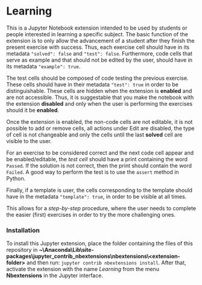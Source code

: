 Learning
========

This is a Jupyter Notebook extension intended to be used by students or people interested in learning a specific subject. The basic function of the extension is to only allow the advancement of a student after they finish the present exercise with success. Thus, each exercise cell should have in its metadata `"solved": false` and `"test": false`. Furthermore, code cells that serve as example and that should not be edited by the user, should have in its metadata `"example": true`.

The test cells should be composed of code testing the previous exercise. These cells should have in their metadata `"test": true` in order to be distinguishable. These cells are hidden when the extension is __enabled__ and are not accessible. Thus, it is suggestable that you make the notebook with the extension __disabled__ and only when the user is performing the exercises should it be __enabled__.

Once the extension is enabled, the non-code cells are not editable, it is not possible to add or remove cells, all actions under Edit are disabled, the type of cell is not changeable and only the cells until the last __solved__ cell are visible to the user.

For an exercise to be considered correct and the next code cell appear and be enabled/editable, the _test cell_ should have a print containing the word `Passed`. If the solution is not correct, then the print should contain the word `Failed`. A good way to perform the test is to use the `assert` method in Python.

Finally, if a template is user, the cells corresponding to the template should have in the metadata `"template": true`, in order to be visible at all times.

This allows for a _step-by-step_ procedure, where the user needs to complete the easier (first) exercises in order to try the more challenging ones.



### Installation
To install this Jupyter extension, place the folder containing the files of this repository in __~\Anaconda\Lib\site-packages\jupyter_contrib_nbextensions\nbextensions\\\<extension-folder>__ and then run: `jupyter contrib nbextensions install`.
After that, activate the extension with the name _Learning_ from the menu __Nbextensions__ in the Jupyter interface.
